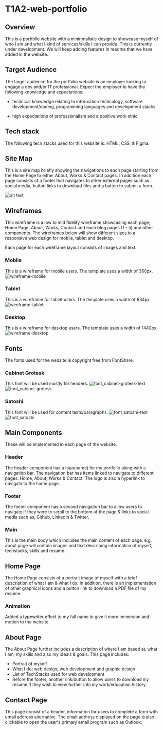 # T1A2-web-portfolio

## Overview
This is a portfolio website with a mininmalistic design to showcase myself of who I am and what I kind of services/skills I can provide. This is currently under development. We will keep adding features in readme that we have added in the website.

## Target Audience
The target audience for the portfolio website is an employer looking to engage a dev and/or IT professional. Expect the employer to have the following knowledge and expectations:

* technical knowledge relating to information technology, software development/coding, programming languages and development stacks

* high expectations of professionalism and a positive work ethic

## Tech stack
The following tech stacks used for this website is: HTML, CSS, & Figma. 

## Site Map
This is a site map briefly showing the navigations to each page starting from the Home Page to either About, Works & Contact pages. In addition each page consists of a footer that navigates to other external pages such as social media, button links to download files and a button to submit a form.

![alt text](Docs/sitemap_portfolio.JPG)

## Wireframes
This wireframe is a low to mid fidelity wireframe showcasing each page; Home Page, About, Works, Contact and each blog pages (1 - 5) and other components. The wireframes below will show different sizes to a responsive web design for mobile, tablet and desktop.

Each page for each wireframe layout consists of images and text.

### Mobile
This is a wireframe for mobile users. The template uses a width of 360px.
![wireframe-mobile](Docs/wireframe_portfolio_mobile.JPG)

### Tablet
This is a wireframe for tablet users. The template uses a width of 834px.
![wireframe-tablet](Docs/wireframe_portfolio_tablet.JPG)

### Desktop
This is a wireframe for desktop users. The template uses a width of 1440px.
![wireframe-desktop](Docs/wireframe_portfolio_desktop.JPG)

## Fonts
The fonts used for the website is copyright free from FontShare.

### Cabinet Grotesk
This font will be used mostly for headers.
![font_cabinet-grotesk-text](Docs/font_cabinet-grotesk-text.JPG)
![font_cabinet-grotesk](Docs/font_cabinet-grotesk.JPG)

### Satoshi
This font will be used for content texts/paragraphs.
![font_satoshi-text](Docs/font_satoshi-text.JPG)
![font_satoshi](Docs/font_satoshi.JPG)

## Main Components
These will be implemented in each page of the website.

### Header
The header component has a logo(name) for my portfolio along with a navigation bar. The navigation bar has items linked to navigate to different pages: Home, About, Works & Contact. The logo is also a hyperlink to navigate to the home page.

### Footer
The footer component has a second navigation bar to allow users to navigate if they were to scroll to the bottom of the page & links to social media such as; Github, Linkedin & Twitter.

### Main
This is the main body which includes the main content of each page.
e.g. about page will contain images and text describing information of myself, techstacks, skills and resume.

## Home Page
The Home Page consists of a portrait image of myself with a brief description of what I am & what I do. In addition, there is an implementation of other graphical icons and a button link to download a PDF file of my resume.

### Animation
Added a typewriter effect to my full name to give it more immersion and motion to the website.

## About Page
The About Page further includes a description of where I am based at, what I am, my skills and also my ideals & goals. This page includes:

- Portrait of myself
- What I do; web design, web development and graphic design
- List of TechStacks used for web development
- Before the footer, another link/button to allow users to download my resume if they wish to view further into my work/education history.

## Contact Page
This page consist of a header, information for users to complete a form with email address alternative. The email address displayed on the page is also clickable to open the user's primary email program such as Outlook.
